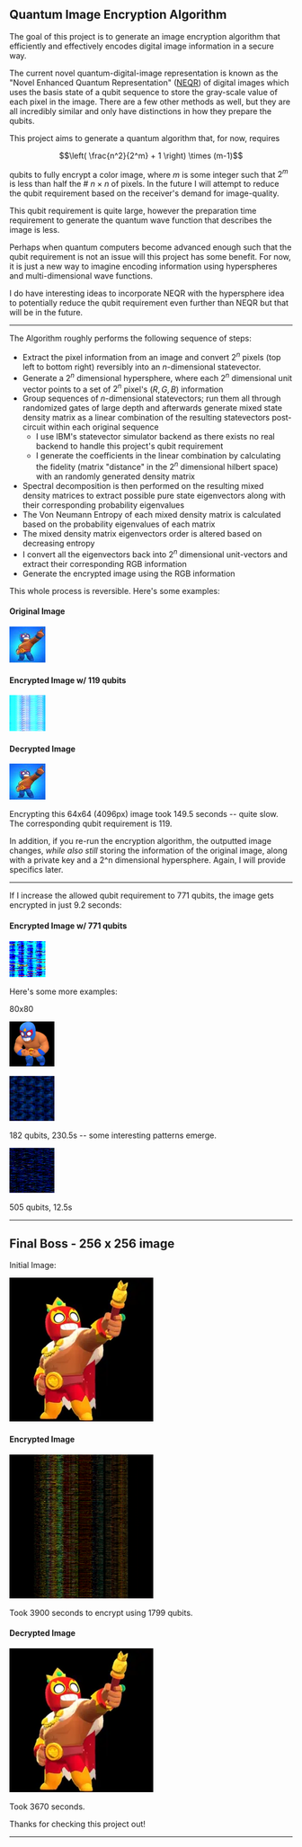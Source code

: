 ## Quantum Image Encryption Algorithm 

The goal of this project is to generate an image encryption algorithm that
efficiently and effectively encodes digital image information in a secure way. 

The current novel quantum-digital-image representation is known as the "Novel
Enhanced Quantum Representation"
([NEQR](https://link.springer.com/article/10.1007/s11128-013-0567-z_)) of digital images which uses the basis state of a qubit sequence to store the gray-scale value of each pixel in the image. There are a few other methods as well, but they are all incredibly similar and only have distinctions in how they prepare the qubits.

This project aims to generate a quantum algorithm that, for now, requires 

$$\left( \frac{n^2}{2^m}  + 1 \right) \times (m-1)$$ 

qubits to fully encrypt a color image, where $m$ is some integer such that $2^m$ is less than half the # $n\times n$ of pixels. In the future I will attempt
to reduce the qubit requirement based on the receiver's demand for
image-quality.

This qubit requirement is quite large, however the preparation time requirement
to generate the quantum wave function that describes the image is less. 

Perhaps when quantum computers become advanced enough such that the qubit
requirement is not an issue will this project has some benefit. For now, it is
just a new way to imagine encoding information using hyperspheres and multi-dimensional wave functions.

I do have interesting ideas to incorporate NEQR with the hypersphere idea to
potentially reduce the qubit requirement even further than NEQR but that will
be in the future.

---

The Algorithm roughly performs the following sequence of steps: 

- Extract the pixel information from an image and convert $2^n$ pixels (top
  left to bottom right)
  reversibly into an $n$-dimensional statevector. 
- Generate a $2^n$ dimensional hypersphere, where each $2^n$ dimensional unit
  vector points to a set of $2^n$ pixel's $(R,G,B)$ information
- Group sequences of $n$-dimensional statevectors; run them all through
  randomized gates of large depth and afterwards generate mixed state density
  matrix as a linear combination of the resulting statevectors post-circuit
  within each original sequence 
  - I use IBM's statevector simulator backend as there exists no real backend
    to handle this project's qubit requirement
  - I generate the coefficients in the linear combination by calculating the 
    fidelity (matrix "distance" in the $2^n$ dimensional hilbert space) with an
    randomly generated density matrix
- Spectral decomposition is then performed on the resulting mixed density
  matrices to extract possible pure state eigenvectors along with their
  corresponding probability eigenvalues 
- The Von Neumann Entropy of each mixed density matrix is calculated based on
  the probability eigenvalues of each matrix
- The mixed density matrix eigenvectors order is altered based on decreasing entropy
- I convert all the eigenvectors back into $2^n$ dimensional unit-vectors and
  extract their corresponding RGB information 
- Generate the encrypted image using the RGB information


This whole process is reversible. Here's some examples: 


#### Original Image

![](images/el_primo_square.jpg)

#### Encrypted Image w/ 119 qubits

![](images/encrypted/el_primo_square-119_qubits.png)

#### Decrypted Image

![](images/decrypted/el_primo_square_119_decrypted.png)

Encrypting this 64x64 (4096px) image took 149.5 seconds -- quite slow. The
corresponding qubit requirement is 119.

In addition, if you re-run the encryption algorithm, the outputted image
changes, *while also still* storing the information of the original image,
along with a private key and a 2^n dimensional hypersphere. Again, I will
provide specifics later.

---

If I increase the allowed qubit requirement to 771 qubits, the image gets
encrypted in just 9.2 seconds: 

#### Encrypted Image w/ 771 qubits

![](images/encrypted/el_primo_square-771_qubits.png)

Here's some more examples: 

80x80

![](images/el_primo_2_square.png)


![](images/encrypted/el_primo_2_square-182_qubits.png)

182 qubits, 230.5s -- some interesting patterns emerge. 

![](images/encrypted/el_primo_2_square-505_qubits.png)

505 qubits, 12.5s

---

## Final Boss - 256 x 256 image

Initial Image:

![](images/el_primo_skin.png)

#### Encrypted Image

![](images/encrypted/el_primo_skin-1799_qubits.png)

Took 3900 seconds to encrypt using 1799 qubits. 

#### Decrypted Image

![](images/decrypted/el_primo_skin_1799_decrypted.png)

Took 3670 seconds. 



Thanks for checking this project out! 

---




